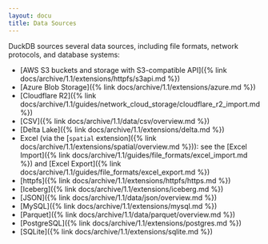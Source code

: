 ```yaml
---
layout: docu
title: Data Sources
---
```


DuckDB sources several data sources, including file formats, network protocols, and database systems:

* [AWS S3 buckets and storage with S3-compatible API]({% link docs/archive/1.1/extensions/httpfs/s3api.md %})
* [Azure Blob Storage]({% link docs/archive/1.1/extensions/azure.md %})
* [Cloudflare R2]({% link docs/archive/1.1/guides/network_cloud_storage/cloudflare_r2_import.md %})
* [CSV]({% link docs/archive/1.1/data/csv/overview.md %})
* [Delta Lake]({% link docs/archive/1.1/extensions/delta.md %})
* Excel (via the [`spatial` extension]({% link docs/archive/1.1/extensions/spatial/overview.md %})): see the [Excel Import]({% link docs/archive/1.1/guides/file_formats/excel_import.md %}) and [Excel Export]({% link docs/archive/1.1/guides/file_formats/excel_export.md %})
* [httpfs]({% link docs/archive/1.1/extensions/httpfs/https.md %})
* [Iceberg]({% link docs/archive/1.1/extensions/iceberg.md %})
* [JSON]({% link docs/archive/1.1/data/json/overview.md %})
* [MySQL]({% link docs/archive/1.1/extensions/mysql.md %})
* [Parquet]({% link docs/archive/1.1/data/parquet/overview.md %})
* [PostgreSQL]({% link docs/archive/1.1/extensions/postgres.md %})
* [SQLite]({% link docs/archive/1.1/extensions/sqlite.md %})
